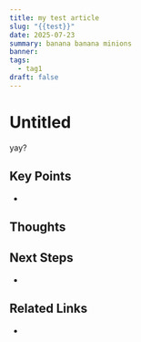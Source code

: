 ```yaml
---
title: my test article
slug: "{{test}}"
date: 2025-07-23
summary: banana banana minions
banner: 
tags:
  - tag1
draft: false
---
```


# Untitled

yay?
## Key Points

- 

## Thoughts

## Next Steps

- 

## Related Links

- 